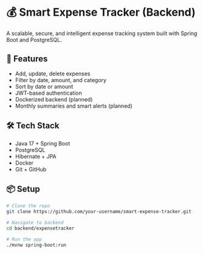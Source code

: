 # 💰 Smart Expense Tracker (Backend)

A scalable, secure, and intelligent expense tracking system built with Spring Boot and PostgreSQL.

## 🚀 Features

- Add, update, delete expenses
- Filter by date, amount, and category
- Sort by date or amount
- JWT-based authentication
- Dockerized backend (planned)
- Monthly summaries and smart alerts (planned)

## 🛠️ Tech Stack

- Java 17 + Spring Boot
- PostgreSQL
- Hibernate + JPA
- Docker
- Git + GitHub

## 📦 Setup

```bash
# Clone the repo
git clone https://github.com/your-username/smart-expense-tracker.git

# Navigate to backend
cd backend/expensetracker

# Run the app
./mvnw spring-boot:run

